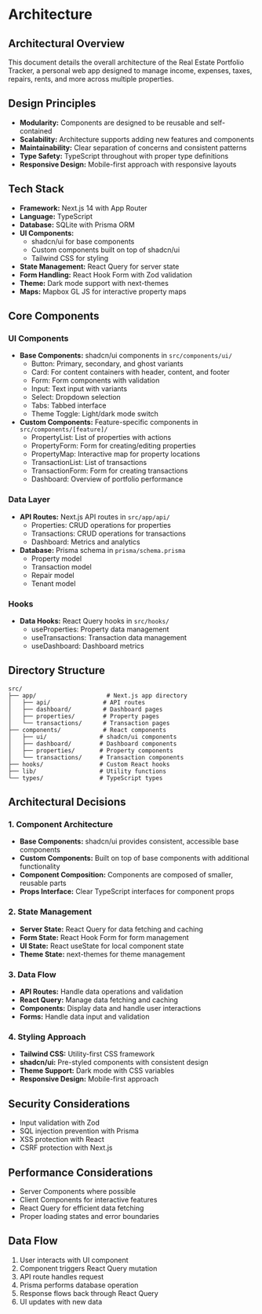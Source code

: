 <!-- File: /docs/architecture.md -->
# Architecture

## Architectural Overview
This document details the overall architecture of the Real Estate Portfolio Tracker, a personal web app designed to manage income, expenses, taxes, repairs, rents, and more across multiple properties.

## Design Principles
- **Modularity:** Components are designed to be reusable and self-contained
- **Scalability:** Architecture supports adding new features and components
- **Maintainability:** Clear separation of concerns and consistent patterns
- **Type Safety:** TypeScript throughout with proper type definitions
- **Responsive Design:** Mobile-first approach with responsive layouts

## Tech Stack
- **Framework:** Next.js 14 with App Router
- **Language:** TypeScript
- **Database:** SQLite with Prisma ORM
- **UI Components:** 
  - shadcn/ui for base components
  - Custom components built on top of shadcn/ui
  - Tailwind CSS for styling
- **State Management:** React Query for server state
- **Form Handling:** React Hook Form with Zod validation
- **Theme:** Dark mode support with next-themes
- **Maps:** Mapbox GL JS for interactive property maps

## Core Components

### UI Components
- **Base Components:** shadcn/ui components in `src/components/ui/`
  - Button: Primary, secondary, and ghost variants
  - Card: For content containers with header, content, and footer
  - Form: Form components with validation
  - Input: Text input with variants
  - Select: Dropdown selection
  - Tabs: Tabbed interface
  - Theme Toggle: Light/dark mode switch
- **Custom Components:** Feature-specific components in `src/components/[feature]/`
  - PropertyList: List of properties with actions
  - PropertyForm: Form for creating/editing properties
  - PropertyMap: Interactive map for property locations
  - TransactionList: List of transactions
  - TransactionForm: Form for creating transactions
  - Dashboard: Overview of portfolio performance

### Data Layer
- **API Routes:** Next.js API routes in `src/app/api/`
  - Properties: CRUD operations for properties
  - Transactions: CRUD operations for transactions
  - Dashboard: Metrics and analytics
- **Database:** Prisma schema in `prisma/schema.prisma`
  - Property model
  - Transaction model
  - Repair model
  - Tenant model

### Hooks
- **Data Hooks:** React Query hooks in `src/hooks/`
  - useProperties: Property data management
  - useTransactions: Transaction data management
  - useDashboard: Dashboard metrics

## Directory Structure
```
src/
├── app/                    # Next.js app directory
│   ├── api/               # API routes
│   ├── dashboard/         # Dashboard pages
│   ├── properties/        # Property pages
│   └── transactions/      # Transaction pages
├── components/            # React components
│   ├── ui/               # shadcn/ui components
│   ├── dashboard/        # Dashboard components
│   ├── properties/       # Property components
│   └── transactions/     # Transaction components
├── hooks/                # Custom React hooks
├── lib/                  # Utility functions
└── types/                # TypeScript types
```

## Architectural Decisions

### 1. Component Architecture
- **Base Components:** shadcn/ui provides consistent, accessible base components
- **Custom Components:** Built on top of base components with additional functionality
- **Component Composition:** Components are composed of smaller, reusable parts
- **Props Interface:** Clear TypeScript interfaces for component props

### 2. State Management
- **Server State:** React Query for data fetching and caching
- **Form State:** React Hook Form for form management
- **UI State:** React useState for local component state
- **Theme State:** next-themes for theme management

### 3. Data Flow
- **API Routes:** Handle data operations and validation
- **React Query:** Manage data fetching and caching
- **Components:** Display data and handle user interactions
- **Forms:** Handle data input and validation

### 4. Styling Approach
- **Tailwind CSS:** Utility-first CSS framework
- **shadcn/ui:** Pre-styled components with consistent design
- **Theme Support:** Dark mode with CSS variables
- **Responsive Design:** Mobile-first approach

## Security Considerations
- Input validation with Zod
- SQL injection prevention with Prisma
- XSS protection with React
- CSRF protection with Next.js

## Performance Considerations
- Server Components where possible
- Client Components for interactive features
- React Query for efficient data fetching
- Proper loading states and error boundaries

## Data Flow
1. User interacts with UI component
2. Component triggers React Query mutation
3. API route handles request
4. Prisma performs database operation
5. Response flows back through React Query
6. UI updates with new data
